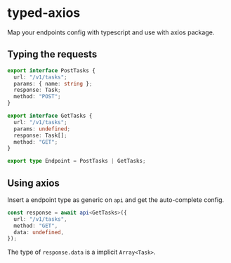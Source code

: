 # typed-axios

Map your endpoints config with typescript and use with axios package.

## Typing the requests

```typescript
export interface PostTasks {
  url: "/v1/tasks";
  params: { name: string };
  response: Task;
  method: "POST";
}

export interface GetTasks {
  url: "/v1/tasks";
  params: undefined;
  response: Task[];
  method: "GET";
}

export type Endpoint = PostTasks | GetTasks;
```

## Using axios

Insert a endpoint type as generic on `api` and get the auto-complete config.

```typescript
const response = await api<GetTasks>({
  url: "/v1/tasks",
  method: "GET",
  data: undefined,
});
```

The type of `response.data` is a implicit `Array<Task>`.